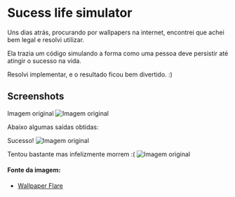 
# Sucess life simulator

Uns dias atrás, procurando por wallpapers na internet, encontrei que achei bem legal e resolvi utilizar.

Ela trazia um código simulando a forma como uma pessoa deve persistir até atingir o sucesso na vida.

Resolvi implementar, e o resultado ficou bem divertido. :)




## Screenshots
Imagem original
![Imagem original](https://via.placeholder.com/468x300?text=App+Screenshot+Here)

Abaixo algumas saídas obtidas:

Sucesso!
![Imagem original](https://via.placeholder.com/468x300?text=App+Screenshot+Here)

Tentou bastante mas infelizmente morrem :(
![Imagem original](https://via.placeholder.com/468x300?text=App+Screenshot+Here)
#### Fonte da imagem:

 - [Wallpaper Flare](https://www.wallpaperflare.com/code-java-programming-life-wallpaper-ytbsn)
 
